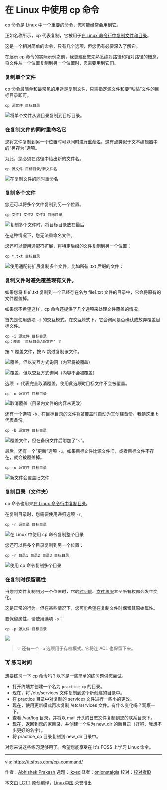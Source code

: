 [#]: subject: "Using cp Command in Linux"
[#]: via: "https://itsfoss.com/cp-command/"
[#]: author: "Abhishek Prakash https://itsfoss.com/author/abhishek/"
[#]: collector: "lkxed"
[#]: translator: "onionstalgia"
[#]: reviewer: " "
[#]: publisher: " "
[#]: url: " "

在 Linux 中使用 cp 命令
======

cp 命令是 Linux 中一个重要的命令，您可能经常会用到它。

正如名称所示，cp 代表复制，它被用于[在 Linux 命令行中复制文件和目录][1]。

这是一个相对简单的命令，只有几个选项，但您仍有必要深入了解它。

在展示 cp 命令的实际示例之前，我更建议您先熟悉绝对路径和相对路径的概念，将文件从一个位置复制到另一个位置时，您需要用到它们。

### 复制单个文件

cp 命令最简单和最常见的用途是复制文件，只需指定源文件和要“粘贴”文件的目标目录即可。

```
cp 源文件 目标目录
```

![将单个文件从源目录复制到目标目录。][2]

### 在复制文件的同时重命名它

您将文件复制到另一个位置时可以同时进行[重命名][3]。这有点类似于文本编辑器中的“另存为”选项。

为此，您必须在路径中给出新的文件名。

```
cp 源文件 目标目录/新文件名
```

![在复制文件的同时重命名][4]

### 复制多个文件

您还可以将多个文件复制到另一个位置。

```
cp 文件1 文件2 文件3 目标目录
```

![复制多个文件时，将目标目录放在最后][5]

在这种情况下，您无法重命名文件。

您还可以使用通配符扩展，将特定后缀的文件复制到另一个位置：

```
cp *.txt 目标目录
```

![使用通配符扩展复制多个文件，比如所有 .txt 后缀的文件：][6]

### 复制文件时避免覆盖现有文件。

如果您将 file1.txt 复制到一个已经存在名为 file1.txt 文件的目录中，它会将原有的文件覆盖掉。

如果您不希望这样，cp 命令还提供了几个选项来处理文件覆盖的情况。

首先是使用选项 `-i` 的交互模式。在交互模式下，它会询问是否确认或放弃覆盖目标文件。

```
cp -i 源文件 目标目录
cp：覆盖 '目标目录/源文件' ？
```

按 Y 覆盖文件，按 N 跳过复制该文件。

![覆盖，但以交互方式询问（内容将被覆盖）][7]

![覆盖，但以交互方式询问（内容不会被覆盖）][8]

选项 `-n` 代表完全取消覆盖。使用此选项时目标文件不会被覆盖。

```
cp -n 源文件 目标目录
```

![取消覆盖（目录内文件的内容未更改）][9]

还有一个选项 `-b`，在目标目录的文件将被覆盖时自动为其创建备份。我猜这里 b 代表备份。

```
cp -b 源文件 目标目录
```

![覆盖文件，但在备份文件后附加了“~”。][10]

最后，还有一个“更新”选项 `-u`，如果目标文件比源文件旧，或者目标文件不存在，就会被覆盖掉。

```
cp -u 源文件 目标目录
```

![新文件会覆盖旧文件][11]

### 复制目录（文件夹）

cp 命令也用来[在 Linux 命令行中复制目录][12]。

在复制目录时，您需要使用递归选项 `-r`。

```
cp -r 源目录 目标目录
```

![在 Linux 中使用 cp 命令复制整个目录][13]

您还可以将多个目录复制到另一个位置：

```
cp -r 目录1 目录2 目录3 目标目录
```

![使用 cp 命令复制多个目录][14]

### 在复制时保留属性

当您将文件复制到另一个位置时，它的[时间戳][15]、[文件权限][16]甚至所有权都会发生变化。

这是正常的行为。但在某些情况下，您可能希望在复制文件时保留其原始属性。

要保留属性，请使用选项 `-p`：

```
cp -p 源文件 目标目录
```

![][17]

> 💡 还有一个 `-a` 选项用于存档模式。它将连 ACL 也保留下来。

### 🏋️ 练习时间

想要练习一下 cp 命令吗？以下是一些简单的练习题供您尝试。

- 打开终端并创建一个名为 `practice_cp` 的目录。
- 现在，将 /etc/services 文件复制到这个新创建的目录中。
- 在 practice 目录中对复制的 services 文件进行一些小的更改。
- 现在，使用更新模式再次复制 /etc/services 文件。有什么变化吗？观察一下。
- 查看 /var/log 目录，并将以 mail 开头的日志文件复制到您的联系目录下。
- 现在，返回到您的家目录，并创建一个名为 new_dir 的新目录（好吧，我想不出更好的名字）。
- 将 practice_cp 目录复制到 new_dir 目录中。

对您来说这些练习足够用了。希望您能享受在 It's FOSS 上学习 Linux 命令。

--------------------------------------------------------------------------------

via: https://itsfoss.com/cp-command/

作者：[Abhishek Prakash][a]
选题：[lkxed][b]
译者：[onionstalgia](https://github.com/onionstalgia)
校对：[校对者ID](https://github.com/校对者ID)

本文由 [LCTT](https://github.com/LCTT/TranslateProject) 原创编译，[Linux中国](https://linux.cn/) 荣誉推出

[a]: https://itsfoss.com/author/abhishek/
[b]: https://github.com/lkxed/
[1]: https://itsfoss.com/copy-files-directory-linux/
[2]: https://itsfoss.com/content/images/2023/07/cp_2.png
[3]: https://learnubuntu.com:443/rename-files/
[4]: https://itsfoss.com/content/images/2023/07/cp_rename.png
[5]: https://itsfoss.com/content/images/2023/07/cp_multiple_files-1.png
[6]: https://itsfoss.com/content/images/2023/07/cp_multiple_files-wildcard_expansion-.png
[7]: https://itsfoss.com/content/images/2023/07/cp_overwrite--i-.png
[8]: https://itsfoss.com/content/images/2023/07/cp_overwrite--i-_unchanged.png
[9]: https://itsfoss.com/content/images/2023/07/cp_overwrite_-n.png
[10]: https://itsfoss.com/content/images/2023/07/cp_overwrite_-b-1.png
[11]: https://itsfoss.com/content/images/2023/07/cp_overwrite--u--1.png
[12]: https://linuxhandbook.com:443/copy-directory-linux/
[13]: https://itsfoss.com/content/images/2023/07/cp_directories_1-1.png
[14]: https://itsfoss.com/content/images/2023/07/cp_directories_2-1.png
[15]: https://linuxhandbook.com:443/file-timestamps/
[16]: https://linuxhandbook.com:443/linux-file-permissions/
[17]: https://itsfoss.com/content/images/2023/07/cp_preserve_attributes.png
